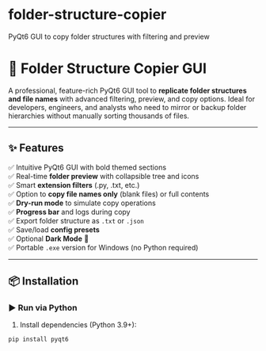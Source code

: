 # folder-structure-copier
PyQt6 GUI to copy folder structures with filtering and preview
# 📁 Folder Structure Copier GUI

A professional, feature-rich PyQt6 GUI tool to **replicate folder structures and file names** with advanced filtering, preview, and copy options. Ideal for developers, engineers, and analysts who need to mirror or backup folder hierarchies without manually sorting thousands of files.

---

## ✨ Features

✅ Intuitive PyQt6 GUI with bold themed sections  
✅ Real-time **folder preview** with collapsible tree and icons  
✅ Smart **extension filters** (.py, .txt, etc.)  
✅ Option to **copy file names only** (blank files) or full contents  
✅ **Dry-run mode** to simulate copy operations  
✅ **Progress bar** and logs during copy  
✅ Export folder structure as `.txt` or `.json`  
✅ Save/load **config presets**  
✅ Optional **Dark Mode** 🌙  
✅ Portable `.exe` version for Windows (no Python required)

---

## 📦 Installation

### ▶️ Run via Python
1. Install dependencies (Python 3.9+):
```bash
pip install pyqt6
